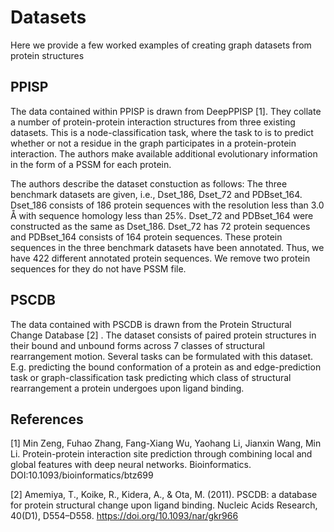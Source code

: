 # Datasets

Here we provide a few worked examples of creating graph datasets from protein structures

## PPISP
The data contained within PPISP is drawn from DeepPPISP [1]. They collate a number of protein-protein interaction structures from three existing datasets. This is a node-classification task, where the task to is to predict whether or not a residue in the graph participates in a protein-protein interaction. The authors make available additional evolutionary information in the form of a PSSM for each protein.

The authors describe the dataset constuction as follows: The three benchmark datasets are given, i.e., Dset_186, Dset_72 and PDBset_164. Dset_186 consists of 186 protein sequences with the resolution less than 3.0 Å with sequence homology less than 25%. Dset_72 and PDBset_164 were constructed as the same as Dset_186. Dset_72 has 72 protein sequences and PDBset_164 consists of 164 protein sequences. These protein sequences in the three benchmark datasets have been annotated. Thus, we have 422 different annotated protein sequences. We remove two protein sequences for they do not have PSSM file.

## PSCDB
The data contained with PSCDB is drawn from the Protein Structural Change Database [2] . The dataset consists of paired protein structures in their bound and unbound forms across 7 classes of structural rearrangement motion. Several tasks can be formulated with this dataset. E.g. predicting the bound conformation of a protein as and edge-prediction task or graph-classification task predicting which class of structural rearrangement a protein undergoes upon ligand binding.


## References
[1] Min Zeng, Fuhao Zhang, Fang-Xiang Wu, Yaohang Li, Jianxin Wang, Min Li. Protein-protein interaction site prediction through combining local and global features with deep neural networks. Bioinformatics. DOI:10.1093/bioinformatics/btz699

[2] Amemiya, T., Koike, R., Kidera, A., & Ota, M. (2011). PSCDB: a database for protein structural change upon ligand binding. Nucleic Acids Research, 40(D1), D554–D558. https://doi.org/10.1093/nar/gkr966